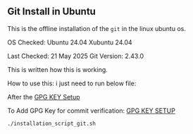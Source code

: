 ## Git Install in Ubuntu

This is the offline installation of the `git` in the linux ubuntu os.

OS Checked:
    Ubuntu 24.04
    Xubuntu 24.04

Last Checked: 21 May 2025
Git Version: 2.43.0


This is written how this is working.

How to use this:
i just need to run below file:


After the [GPG KEY Setup](./GIT_GPG_KEY_SETUP.md)

To Add GPG Key for commit verification:
[GPG KEY SETUP](https://github.com/settings/gpg/new)

```
./installation_script_git.sh
```